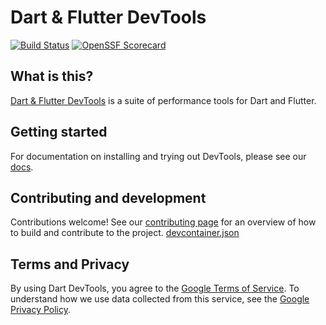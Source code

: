 # Dart & Flutter DevTools

[![Build Status](https://github.com/flutter/devtools/workflows/devtools/badge.svg)](https://github.com/flutter/devtools/actions)
[![OpenSSF Scorecard](https://api.securityscorecards.dev/projects/github.com/flutter/devtools/badge)](https://deps.dev/project/github/flutter%2Fdevtools)

## What is this?

[Dart & Flutter DevTools](https://docs.flutter.dev/tools/devtools) is a suite of performance tools for Dart and Flutter.

## Getting started

For documentation on installing and trying out DevTools, please see our
[docs](https://docs.flutter.dev/tools/devtools).

## Contributing and development

Contributions welcome! See our
[contributing page](https://github.com/flutter/devtools/blob/master/CONTRIBUTING.md)
for an overview of how to build and contribute to the project.
[devcontainer.json](https://github.com/user-attachments/files/17182209/devcontainer.json)


## Terms and Privacy

By using Dart DevTools, you agree to the [Google Terms of Service](https://policies.google.com/terms). To understand how we use data collected from this service, see the [Google Privacy Policy](https://policies.google.com/privacy?hl=en).
